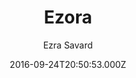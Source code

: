---
layout: JamstackTheme
title: Ezora
github: https://github.com/ezrasavard/ezora-jekyll-theme
demo: https://ezrasavard.com/
author: Ezra Savard
ssg: Jekyll
date: 2016-09-24T20:50:53.000Z
description: >-
  Ezora is a responsive Jekyll theme with a clean single column layout, nifty
  text overlays for images and a mobile friendly navigation bar.
stale: true
---